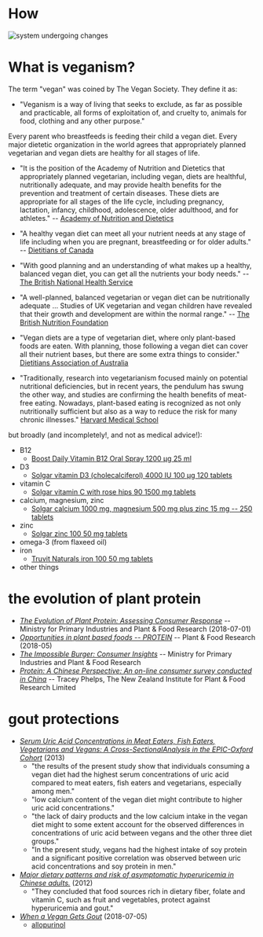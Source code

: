 # How

![system undergoing changes](https://i.imgur.com/GniItjS.gif)

# What is veganism?

The term "vegan" was coined by The Vegan Society. They define it as:

- "Veganism is a way of living that seeks to exclude, as far as possible and practicable, all forms of exploitation of, and cruelty to, animals for food, clothing and any other purpose."

Every parent who breastfeeds is feeding their child a vegan diet. Every major dietetic organization in the world agrees that appropriately planned vegetarian and vegan diets are healthy for all stages of life.

- "It is the position of the Academy of Nutrition and Dietetics that appropriately planned vegetarian, including vegan, diets are healthful, nutritionally adequate, and may provide health benefits for the prevention and treatment of certain diseases. These diets are appropriate for all stages of the life cycle, including pregnancy, lactation, infancy, childhood, adolescence, older adulthood, and for athletes." -- [Academy of Nutrition and Dietetics](https://www.ncbi.nlm.nih.gov/pubmed/27886704)

- "A healthy vegan diet can meet all your nutrient needs at any stage of life including when you are pregnant, breastfeeding or for older adults." -- [Dietitians of Canada](https://www.dietitians.ca/Downloads/Factsheets/Guidlines-for-Vegans.aspx)

- "With good planning and an understanding of what makes up a healthy, balanced vegan diet, you can get all the nutrients your body needs." -- [The British National Health Service](http://www.nhs.uk/Livewell/Vegetarianhealth/Pages/Vegandiets.aspx)

- "A well-planned, balanced vegetarian or vegan diet can be nutritionally adequate ... Studies of UK vegetarian and vegan children have revealed that their growth and development are within the normal range." -- [The British Nutrition Foundation](http://www.nutrition.org.uk/publications/briefingpapers/vegetarian-nutrition)

- "Vegan diets are a type of vegetarian diet, where only plant-based foods are eaten. With planning, those following a vegan diet can cover all their nutrient bases, but there are some extra things to consider." [Dietitians Association of Australia](https://daa.asn.au/smart-eating-for-you/smart-eating-fast-facts/healthy-eating/vegan-diets-facts-tips-and-considerations)

- "Traditionally, research into vegetarianism focused mainly on potential nutritional deficiencies, but in recent years, the pendulum has swung the other way, and studies are confirming the health benefits of meat-free eating. Nowadays, plant-based eating is recognized as not only nutritionally sufficient but also as a way to reduce the risk for many chronic illnesses." [Harvard Medical School](http://www.health.harvard.edu/staying-healthy/becoming-a-vegetarian)

but broadly (and incompletely!, and not as medical advice!):

- B12
    - [Boost Daily Vitamin B12 Oral Spray 1200 μg 25 ml](https://www.amazon.co.uk/BetterYou-Boost-B12-Oral-Spray/dp/B008FMBNZG)
- D3
    - [Solgar vitamin D3 (cholecalciferol) 4000 IU 100 µg 120 tablets](https://www.amazon.co.uk/Solgar-Vitamin-Cholecalciferol-Vegetable-Capsules/dp/B00X0ZCE2O)
- vitamin C
    - [Solgar vitamin C with rose hips 90 1500 mg tablets](https://www.amazon.co.uk/gp/product/B0001VW4CA)
- calcium, magnesium, zinc
    - [Solgar calcium 1000 mg, magnesium 500 mg plus zinc 15 mg -- 250 tablets]()
- zinc
    - [Solgar zinc 100 50 mg tablets](https://www.amazon.co.uk/gp/product/B000A6LUC6)
- omega-3 (from flaxeed oil)
- iron
    - [Truvit Naturals iron 100 50 mg tablets](https://www.amazon.co.uk/gp/product/B07GNLRFWH)
- other things

# the evolution of plant protein

- [*The Evolution of Plant Protein: Assessing Consumer Response*](https://www.mpi.govt.nz/dmsdocument/29141-the-evolution-of-plant-protein-assessing-consumer-response-report) -- Ministry for Primary Industries and Plant & Food Research (2018-07-01)
- [*Opportunities in plant based foods -- PROTEIN*](https://www.mpi.govt.nz/dmsdocument/29147-opportunities-in-plant-based-foods-protein-report) -- Plant & Food Research (2018-05)
- [*The Impossible Burger: Consumer Insights*](https://www.mpi.govt.nz/dmsdocument/29144-impossible-burger-case-study-report) -- Ministry for Primary Industries and Plant & Food Research
- [*Protein: A Chinese Perspective: An on-line consumer survey conducted in China*](https://www.mpi.govt.nz/dmsdocument/29150-protein-a-chinese-perspective-report) -- Tracey Phelps, The New Zealand Institute for Plant & Food Research Limited

# gout protections

- [*Serum Uric Acid Concentrations in Meat Eaters, Fish Eaters, Vegetarians and Vegans: A Cross-SectionalAnalysis in the EPIC-Oxford Cohort*](https://sci-hub.tw/10.1371/journal.pone.0056339) (2013)
    - "the results of the present study show that individuals consuming a vegan diet had the highest serum concentrations of uric acid compared to meat eaters, fish eaters and vegetarians, especially among men."
    - "low calcium content of the vegan diet might contribute to higher uric acid concentrations."
    - "the lack of dairy products and the low calcium intake in the vegan diet might to some extent account for the observed differences in concentrations of uric acid between vegans and the other three diet groups."
    - "In the present study, vegans had the highest intake of soy protein and a significant positive correlation was observed between uric acid concentrations and soy protein in men."
- [*Major dietary patterns and risk of asymptomatic hyperuricemia in Chinese adults.*](https://www.jstage.jst.go.jp/article/jnsv/58/5/58_339/_pdf/-char/en) (2012)
    - "They concluded that food sources rich in dietary fiber, folate and vitamin C, such as fruit and vegetables, protect against  hyperuricemia and gout."
- [*When a Vegan Gets Gout*](https://www.nytimes.com/2018/07/05/well/family/when-a-vegan-gets-gout.html) (2018-07-05)
    - [allopurinol](https://en.wikipedia.org/wiki/Allopurinol)

